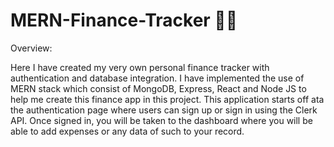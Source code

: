 # MERN-Finance-Tracker 🚀🚀

Overview:

Here I have created my very own personal finance tracker with authentication and database integration. 
I have implemented the use of MERN stack which consist of MongoDB, Express, React and Node JS 
to help me create this finance app in this project. This application starts off ata the authentication 
page where users can sign up or sign in using the Clerk API. Once signed in, you will be taken to the 
dashboard where you will be able to add expenses or any data of such to your record. 


